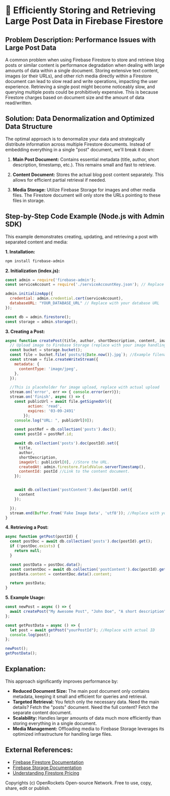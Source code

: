 # 🐞 Efficiently Storing and Retrieving Large Post Data in Firebase Firestore


## Problem Description:  Performance Issues with Large Post Data

A common problem when using Firebase Firestore to store and retrieve blog posts or similar content is performance degradation when dealing with large amounts of data within a single document.  Storing extensive text content, images (or their URLs), and other rich media directly within a Firestore document can lead to slow read and write operations, impacting the user experience.  Retrieving a single post might become noticeably slow, and querying multiple posts could be prohibitively expensive.  This is because Firestore charges based on document size and the amount of data read/written.

## Solution:  Data Denormalization and Optimized Data Structure

The optimal approach is to denormalize your data and strategically distribute information across multiple Firestore documents.  Instead of embedding everything in a single "post" document, we'll break it down:

1. **Main Post Document:** Contains essential metadata (title, author, short description, timestamp, etc.).  This remains small and fast to retrieve.

2. **Content Document:** Stores the actual blog post content separately. This allows for efficient partial retrieval if needed.

3. **Media Storage:** Utilize Firebase Storage for images and other media files. The Firestore document will only store the URLs pointing to these files in storage.


## Step-by-Step Code Example (Node.js with Admin SDK)

This example demonstrates creating, updating, and retrieving a post with separated content and media:

**1. Installation:**

```bash
npm install firebase-admin
```

**2. Initialization (index.js):**

```javascript
const admin = require('firebase-admin');
const serviceAccount = require('./serviceAccountKey.json'); // Replace with your service account key

admin.initializeApp({
  credential: admin.credential.cert(serviceAccount),
  databaseURL: "YOUR_DATABASE_URL" // Replace with your database URL
});

const db = admin.firestore();
const storage = admin.storage();
```

**3. Creating a Post:**

```javascript
async function createPost(title, author, shortDescription, content, imageUrl) {
  // Upload image to Firebase Storage (replace with your image handling)
  const bucket = storage.bucket();
  const file = bucket.file(`posts/${Date.now()}.jpg`); //Example filename, adjust accordingly.
  const stream = file.createWriteStream({
    metadata: {
      contentType: 'image/jpeg',
    },
  });

  //This is placeholder for image upload, replace with actual upload
  stream.on('error', err => { console.error(err)});
  stream.on('finish', async () => {
    const publicUrl = await file.getSignedUrl({
          action: 'read',
          expires: '03-09-2491'
        });
    console.log("URL: ", publicUrl[0]);

    const postRef = db.collection('posts').doc();
    const postId = postRef.id;

    await db.collection('posts').doc(postId).set({
      title,
      author,
      shortDescription,
      imageUrl: publicUrl[0], //Store the URL.
      createdAt: admin.firestore.FieldValue.serverTimestamp(),
      contentId: postId //Link to the content document.
    });


    await db.collection('postContent').doc(postId).set({
      content
    });

  });
  stream.end(Buffer.from('Fake Image Data', 'utf8')); //Replace with your actual image data
}

```


**4. Retrieving a Post:**

```javascript
async function getPost(postId) {
  const postDoc = await db.collection('posts').doc(postId).get();
  if (!postDoc.exists) {
    return null;
  }

  const postData = postDoc.data();
  const contentDoc = await db.collection('postContent').doc(postId).get();
  postData.content = contentDoc.data().content;

  return postData;
}
```

**5. Example Usage:**

```javascript
const newPost = async () => {
  await createPost("My Awesome Post", "John Doe", "A short description", "This is the long post content", "image.jpg");
};

const getPostData = async () => {
  let post = await getPost("yourPostId"); //Replace with actual ID
  console.log(post);
};

newPost();
getPostData();
```


## Explanation:

This approach significantly improves performance by:

* **Reduced Document Size:** The main post document only contains metadata, keeping it small and efficient for queries and retrieval.
* **Targeted Retrieval:**  You fetch only the necessary data.  Need the main details? Fetch the "posts" document. Need the full content? Fetch the separate content document.
* **Scalability:**  Handles larger amounts of data much more efficiently than storing everything in a single document.
* **Media Management:**  Offloading media to Firebase Storage leverages its optimized infrastructure for handling large files.


## External References:

* [Firebase Firestore Documentation](https://firebase.google.com/docs/firestore)
* [Firebase Storage Documentation](https://firebase.google.com/docs/storage)
* [Understanding Firestore Pricing](https://firebase.google.com/pricing)


Copyrights (c) OpenRockets Open-source Network. Free to use, copy, share, edit or publish.

